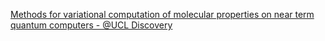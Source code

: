 [Methods for variational computation of molecular properties on near term quantum computers - @UCL Discovery](https://qi.tc/qi/111284)